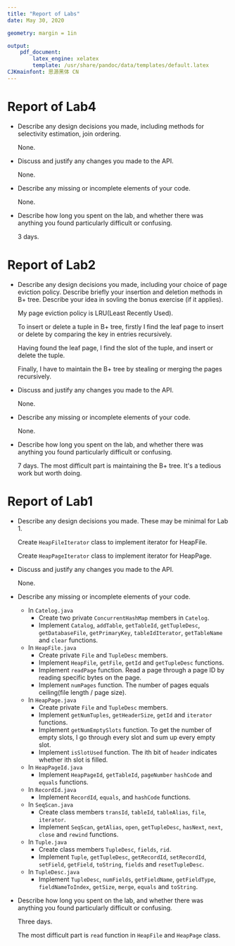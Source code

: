 ```yaml
---
title: "Report of Labs"
date: May 30, 2020

geometry: margin = 1in

output:
    pdf_document:
        latex_engine: xelatex
        template: /usr/share/pandoc/data/templates/default.latex
CJKmainfont: 思源黑体 CN
---
```


# Report of Lab4

* Describe any design decisions you made, including methods for selectivity estimation, join ordering.

  None.

* Discuss and justify any changes you made to the API.

  None.

* Describe any missing or incomplete elements of your code.
  
  None.

* Describe how long you spent on the lab, and whether there was anything you found particularly difficult or confusing.

   3 days.

# Report of Lab2

* Describe any design decisions you made, including your choice of page eviction policy. Describe briefly your insertion and deletion methods in B+ tree. Describe your idea in sovling the bonus exercise (if it applies).

  My page eviction policy is LRU(Least Recently Used).

  To insert or delete a tuple in B+ tree, firstly I find the leaf page to insert or delete by comparing the key in entries recursively.

  Having found the leaf page, I find the slot of the tuple, and insert or delete the tuple.

  Finally, I have to maintain the B+ tree by stealing or merging the pages recursively.

* Discuss and justify any changes you made to the API.

  None.

* Describe any missing or incomplete elements of your code.
  
  None.

* Describe how long you spent on the lab, and whether there was anything you found particularly difficult or confusing.

   7 days. The most difficult part is maintaining the B+ tree. It's a tedious work but worth doing.

# Report of Lab1

* Describe any design decisions you made. These may be minimal for Lab 1.

  Create `HeapFileIterator` class to implement iterator for HeapFile.

  Create `HeapPageIterator` class to implement iterator for HeapPage.

* Discuss and justify any changes you made to the API.

  None.

* Describe any missing or incomplete elements of your code.

  * In `Catelog.java`
    * Create two private `ConcurrentHashMap` members in `Catelog`.
    * Implement `Catalog`, `addTable`, `getTableId`, `getTupleDesc`, `getDatabaseFile`, `getPrimaryKey`, `tableIdIterator`, `getTableName` and `clear` functions.
  * In `HeapFile.java`
    * Create private `File` and `TupleDesc` members.
    * Implement `HeapFile`, `getFile`, `getId` and `getTupleDesc` functions.
    * Implement `readPage` function. Read a page through a page ID by reading specific bytes on the page.
    * Implement `numPages` function. The number of pages equals ceiling(file length / page size).
  * In `HeapPage.java`
    * Create private `File` and `TupleDesc` members.
    * Implement `getNumTuples`, `getHeaderSize`, `getId` and `iterator` functions.
    * Implement `getNumEmptySlots` function. To get the number of empty slots, I go through every slot and sum up every empty slot.
    * Implement `isSlotUsed` function. The ith bit of `header` indicates whether ith slot is filled.
  * In `HeapPageId.java`
    * Implement `HeapPageId`, `getTableId`, `pageNumber` `hashCode` and `equals` functions.
  * In `RecordId.java`
    * Implement `RecordId`, `equals`, and `hashCode` functions.
  * In `SeqScan.java`
    * Create class members `transId`, `tableId`, `tableAlias`, `file`, `iterator`.
    * Implement `SeqScan`, `getAlias`, `open`, `getTupleDesc`, `hasNext`, `next`, `close` and `rewind` functions.
  * In `Tuple.java`
    * Create class members `TupleDesc`, `fields`, `rid`.
    * Implement `Tuple`, `getTupleDesc`, `getRecordId`, `setRecordId`, `setField`, `getField`, `toString`, `fields` and `resetTupleDesc`.
  * In `TupleDesc.java`
    * Implement `TupleDesc`, `numFields`, `getFieldName`, `getFieldType`, `fieldNameToIndex`, `getSize`, `merge`, `equals` and `toString`.

* Describe how long you spent on the lab, and whether there was anything you found particularly difficult or confusing.

  Three days.

  The most difficult part is `read` function in `HeapFile` and `HeapPage` class.
